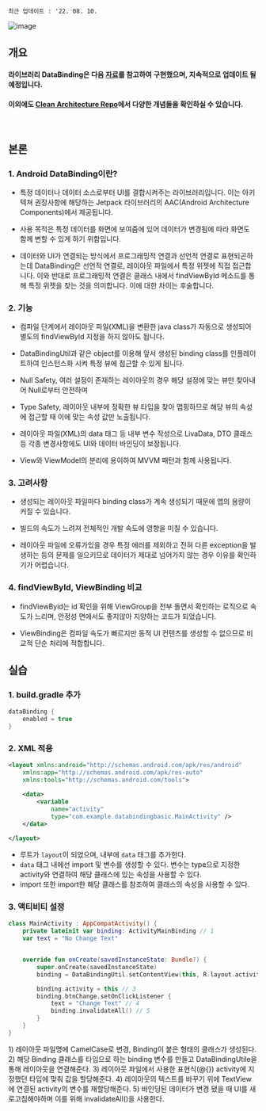 `최근 업데이트 : '22. 08. 10.`

![image](https://user-images.githubusercontent.com/86638578/183851710-91769369-8591-4ce4-b6d8-f057530005aa.png)
## 개요
#### 라이브러리 DataBinding은 다음 [자료](http://dev-imaec.tistory.com/37)를 참고하여 구현했으며, 지속적으로 업데이트 될 예정입니다.
#### 이외에도 [Clean Architecture Repo](https://github.com/woongcheol/Android-Clean-Architecture)에서 다양한 개념들을 확인하실 수 있습니다.

</br>

## 본론
### 1. Android DataBinding이란?

- 특정 데이터나 데이터 소스로부터 UI를 결합시켜주는 라이브러리입니다. 이는 아키텍쳐 권장사항에 해당하는 Jetpack 라이브러리의 AAC(Android Architecture Components)에서 제공됩니다.  

- 사용 목적은 특정 데이터를 화면에 보여줌에 있어 데이터가 변경됨에 따라 화면도 함께 변할 수 있게 하기 위함입니다.  


- 데이터와 UI가 연결되는 방식에서 프로그래밍적 연결과 선언적 연결로 표현되곤하는데 DataBinding은 선언적 연결로, 레이아웃 파일에서 특정 위젯에 직접 접근합니다. 이와 반대로 프로그래밍적 연결은 클래스 내에서 findViewById 메소드를 통해 특정 위젯을 찾는 것을 의미합니다. 이에 대한 차이는 후술합니다.

### 2. 기능

- 컴파일 단계에서 레이아웃 파일(XML)을 변환한 java class가 자동으로 생성되어 별도의 findViewById 지정을 하지 않아도 됩니다.

- DataBindingUtil과 같은 object를 이용해 앞서 생성된 binding class를 인플레이트하여 인스턴스화 시켜 특정 뷰에 접근할 수 있게 됩니다.

- Null Safety, 여러 설정이 존재하는 레이아웃의 경우 해당 설정에 맞는 뷰만 찾아내어 Null로부터 안전하며

- Type Safety, 레이아웃 내부에 정확한 뷰 타입을 찾아 맵핑하므로 해당 뷰의 속성에 접근할 때 이에 맞는 속성 값만 노출됩니다.

- 레이아웃 파일(XML)의 data 태그 등 내부 변수 작성으로 LivaData, DTO 클래스 등 각종 변경사항에도 UI와 데이터 바인딩이 보장됩니다.

- View와 ViewModel의 분리에 용이하여 MVVM 패턴과 함께 사용됩니다.

### 3. 고려사항

- 생성되는 레이아웃 파일마다 binding class가 계속 생성되기 때문에 앱의 용량이 커질 수 있습니다.

- 빌드의 속도가 느려져 전체적인 개발 속도에 영향을 미칠 수 있습니다.

- 레이아웃 파일에 오류가있을 경우 특정 에러를 제외하고 전혀 다른 exception을 발생하는 등의 문제를 일으키므로 데이터가 제대로 넘어가지 않는 경우 이유를 확인하기가 어렵습니다.

### 4. findViewById, ViewBinding 비교

- findViewByid는 id 확인을 위해 ViewGroup을 전부 돌면서 확인하는 로직으로 속도가 느리며, 안정성 면에서도 좋지않아 지양하는 코드가 되었습니다.

- ViewBinding은 컴파일 속도가 빠르지만 동적 UI 컨텐츠를 생성할 수 없으므로 비교적 단순 처리에 적합합니다.

## 실습
### 1. build.gradle 추가
```groovy
dataBinding {
    enabled = true
}
```   
### 2. XML 적용
```xml
<layout xmlns:android="http://schemas.android.com/apk/res/android"
    xmlns:app="http://schemas.android.com/apk/res-auto"
    xmlns:tools="http://schemas.android.com/tools">

    <data>
        <variable
            name="activity"
            type="com.example.databindingbasic.MainActivity" />
    </data>
    
</layout>
```
- 루트가 `layout`이 되었으며, 내부에 `data` 태그를 추가한다.
- `data` 태그 내에선 import 및 변수를 생성할 수 있다. 변수는 type으로 지정한 activity와 연결하여 해당 클래스에 있는 속성을 사용할 수 있다.
- import 또한 import한 해당 클래스를 참조하여 클래스의 속성을 사용할 수 있다.

### 3. 액티비티 설정
```kotlin
class MainActivity : AppCompatActivity() {
    private lateinit var binding: ActivityMainBinding // 1
    var text = "No Change Text"


    override fun onCreate(savedInstanceState: Bundle?) {
        super.onCreate(savedInstanceState)
        binding = DataBindingUtil.setContentView(this, R.layout.activity_main) // 2

        binding.activity = this // 3
        binding.btnChange.setOnClickListener {
            text = "Change Text" // 4
            binding.invalidateAll() // 5
        }
    }
}
```
1&#41; 레이아웃 파일명에 CamelCase로 변경, Binding이 붙은 형태의 클래스가 생성된다.
2&#41; 해당 Binding 클래스를 타입으로 하는 binding 변수를 만들고 DataBindingUtile을 통해 레이아웃을 연결해준다.
3&#41; 레이아웃 파일에서 사용한 표현식(@{}) activity에 지정했던 타입에 맞춰 값을 할당해준다.
4&#41; 레이아웃의 텍스트를 바꾸기 위에 TextView에 연결된 activity의 변수를 재할당해준다.
5&#41; 바인딩된 데이터가 변경 됐을 때 UI를 새로고침해야하며 이를 위해 invalidateAll()을 사용한다.
